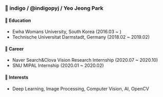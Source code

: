 ### 👋 indigo / @indigopyj / Yeo Jeong Park

#### 📝 Education
- Ewha Womans University, South Korea (2016.03 ~ )
- Technische Universitat Darmstadt, Germany     (2018.02 ~ 2019.02)
  
#### 🔨 Career
- Naver Search&Clova Vision Research Internship (2020.07 ~ 2020.10)
- SNU MIPAL Internship   (2020.01 ~ 2020.02)

#### 💚 Interests
- Deep Learning, Image Processing, Computer Vision, AI, OpenCV
